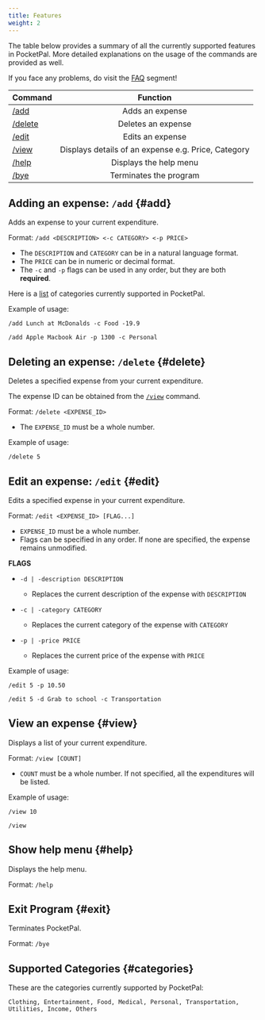```yaml
---
title: Features
weight: 2
---
```


The table below provides a summary of all the currently supported features in PocketPal.
More detailed explanations on the usage of the commands are provided as well.

If you face any problems, do visit the [FAQ](../faq) segment!

| Command |                      Function                       |
| ------- | :-------------------------------------------------: |
| [/add](#add)    |                   Adds an expense                   |
| [/delete](#delete) |                 Deletes an expense                  |
| [/edit](#edit)   |                  Edits an expense                   |
| [/view](#view)  | Displays details of an expense e.g. Price, Category |
| [/help](#help)   |               Displays the help menu                |
| [/bye](#bye)    |               Terminates the program                |

## Adding an expense: `/add` {#add}

Adds an expense to your current expenditure.

Format: `/add <DESCRIPTION> <-c CATEGORY> <-p PRICE>`

-   The `DESCRIPTION` and `CATEGORY` can be in a natural language format.
-   The `PRICE` can be in numeric or decimal format.
-   The `-c` and `-p` flags can be used in any order, but they are both **required**.

Here is a [list](#categories) of categories currently supported in PocketPal.

Example of usage:

`/add Lunch at McDonalds -c Food -19.9`

`/add Apple Macbook Air -p 1300 -c Personal`

## Deleting an expense: `/delete` {#delete}

Deletes a specified expense from your current expenditure. 

The expense ID can be obtained from the [`/view`](#view) command.

Format: `/delete <EXPENSE_ID>`

- The `EXPENSE_ID` must be a whole number.

Example of usage:

`/delete 5`

## Edit an expense: `/edit` {#edit}

Edits a specified expense in your current expenditure.

Format: `/edit <EXPENSE_ID> [FLAG...]`

- `EXPENSE_ID` must be a whole number.
- Flags can be specified in any order. If none are specified, the expense remains unmodified.

__FLAGS__

- `-d | -description DESCRIPTION`
    - Replaces the current description of the expense with `DESCRIPTION`

- `-c | -category CATEGORY`
    - Replaces the current category of the expense with `CATEGORY`

- `-p | -price PRICE`
    - Replaces the current price of the expense with `PRICE`
     
Example of usage:

`/edit 5 -p 10.50`

`/edit 5 -d Grab to school -c Transportation`

## View an expense {#view}

Displays a list of your current expenditure.

Format: `/view [COUNT]`

- `COUNT` must be a whole number. If not specified, all the expenditures will be listed.

Example of usage:

`/view 10`

`/view`

## Show help menu {#help}

Displays the help menu.

Format: `/help`

## Exit Program {#exit}

Terminates PocketPal.

Format: `/bye`

## Supported Categories {#categories}

These are the categories currently supported by PocketPal:

`Clothing, Entertainment, Food, Medical, Personal, Transportation, Utilities, Income, Others`